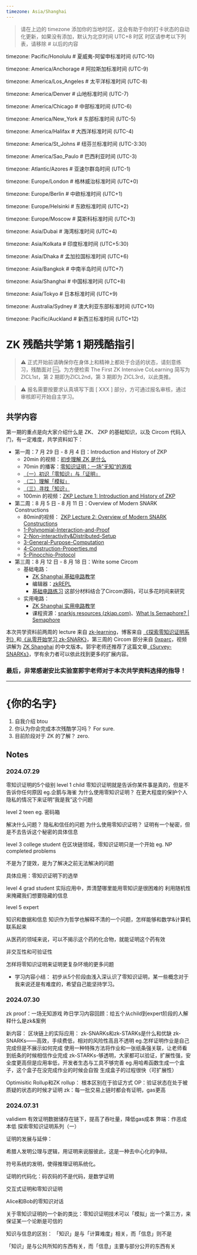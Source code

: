 ```yaml
---
timezone: Asia/Shanghai
---
```


> 请在上边的 timezone 添加你的当地时区，这会有助于你的打卡状态的自动化更新，如果没有添加，默认为北京时间 UTC+8 时区
> 时区请参考以下列表，请移除 # 以后的内容

timezone: Pacific/Honolulu # 夏威夷-阿留申标准时间 (UTC-10)

timezone: America/Anchorage # 阿拉斯加标准时间 (UTC-9)

timezone: America/Los_Angeles # 太平洋标准时间 (UTC-8)

timezone: America/Denver # 山地标准时间 (UTC-7)

timezone: America/Chicago # 中部标准时间 (UTC-6)

timezone: America/New_York # 东部标准时间 (UTC-5)

timezone: America/Halifax # 大西洋标准时间 (UTC-4)

timezone: America/St_Johns # 纽芬兰标准时间 (UTC-3:30)

timezone: America/Sao_Paulo # 巴西利亚时间 (UTC-3)

timezone: Atlantic/Azores # 亚速尔群岛时间 (UTC-1)

timezone: Europe/London # 格林威治标准时间 (UTC+0)

timezone: Europe/Berlin # 中欧标准时间 (UTC+1)

timezone: Europe/Helsinki # 东欧标准时间 (UTC+2)

timezone: Europe/Moscow # 莫斯科标准时间 (UTC+3)

timezone: Asia/Dubai # 海湾标准时间 (UTC+4)

timezone: Asia/Kolkata # 印度标准时间 (UTC+5:30)

timezone: Asia/Dhaka # 孟加拉国标准时间 (UTC+6)

timezone: Asia/Bangkok # 中南半岛时间 (UTC+7)

timezone: Asia/Shanghai # 中国标准时间 (UTC+8)

timezone: Asia/Tokyo # 日本标准时间 (UTC+9)

timezone: Australia/Sydney # 澳大利亚东部标准时间 (UTC+10)

timezone: Pacific/Auckland # 新西兰标准时间 (UTC+12)

# ZK 残酷共学第 1 期残酷指引

> ⚠️ 正式开始前请确保你在身体上和精神上都处于合适的状态，请刻意练习，残酷面对 🆒。为方便检索 The First ZK Intensive CoLearning 简写为 ZICL1st，第 2 期即为ZICL2nd，第 3 期即为 ZICL3rd，以此类推。

> ⚠️ 报名需要按要求认真填写下面 [ XXX ] 部分，方可通过报名审核，通过审核即可开始自主学习。

## 共学内容

第一期的重点是向大家介绍什么是 ZK、 ZKP 的基础知识，以及 Circom 代码入门，有一定难度，共学资料如下：

- 第一周：7 月 29 日 - 8 月 4 日：Introduction and History of ZKP
    - 20min 的视频：[初步理解 ZK 是什么](https://www.youtube.com/watch?v=fOGdb1CTu5c)
    - 70min 的播客：[零知识证明：一场”无知“的游戏](https://www.xiaoyuzhoufm.com/episode/6672a76bb6a8412729e0b103)
    - [（一）初识「零知识」与「证明」](https://learn.z2o-k7e.world/zkp-intro/1/zkp-back.html)
    - [（二）理解「模拟」](https://learn.z2o-k7e.world/zkp-intro/2/zkp-simu.html)
    - [（三）寻找「知识」](https://learn.z2o-k7e.world/zkp-intro/3/zkp-pok.html)
    - 100min 的视频：[ZKP Lecture 1: Introduction and History of ZKP](https://www.youtube.com/watch?v=uchjTIlPzFo)
- 第二周：8 月 5 日 - 8 月 11 日：Overview of Modern SNARK Constructions
    - 80min的视频： [ZKP Lecture 2: Overview of Modern SNARK Constructions](https://www.youtube.com/watch?v=bGEXYpt3sj0)
    - [1-Polynomial-Interaction-and-Proof](https://learn.z2o-k7e.world/zk-snarks/1-Polynomial-Interaction-and-Proof.html)
    - [2-Non-interactivity&Distributed-Setup](https://learn.z2o-k7e.world/zk-snarks/2-Non-interactivity&Distributed-Setup.html)
    - [3-General-Purpose-Computation](https://learn.z2o-k7e.world/zk-snarks/3-General-Purpose-Computation.html)
    - [4-Construction-Properties.md](https://learn.z2o-k7e.world/zk-snarks/4-Construction-Properties.html)
    - [5-Pinocchio-Protocol](https://learn.z2o-k7e.world/zk-snarks/5-Pinocchio-Protocol.html)
- 第三周：8 月 12 日 - 8 月 18 日：Write some Circom
    - 基础电路：
        - [ZK Shanghai 基础电路教学](https://www.youtube.com/watch?v=CTJ1JkYLiyw&ab_channel=SutuLabs)
        - 编辑器：[zkREPL](https://zkrepl.dev/)
        - [基础电路练习](https://github.com/wenjin1997/zkshanghai-workshop/blob/main/lecture2-homework.md) 这部分材料结合了Circom源码，可以多花时间来研究
    - 实用电路：
        - [ZK Shanghai 实用电路教学](https://www.youtube.com/watch?v=smJz5RdY0Nc)
        - 课程资源：[snarkjs resources (zkiap.com)](https://zkiap.com/snarkjs)、[What Is Semaphore? | Semaphore](https://docs.semaphore.pse.dev/)

本次共学资料前两周的 lecture 来自 [zk-learning](https://zk-learning.org/)，博客来自 [《探索零知识证明系列》](https://learn.z2o-k7e.world/zkp-intro/toc.html)和[《从零开始学习 zk-SNARK》](https://learn.z2o-k7e.world/zk-snarks/toc.html)，第三周的 Circom 部分来自 [0xparc](https://zkiap.com/)，视频讲解为 [ZK Shanghai](https://zkshanghai.xyz/) 的中文版本。郭宇老师还推荐了这篇文章[《Survey-SNARKs》](https://www.di.ens.fr/~nitulesc/files/Survey-SNARKs.pdf)，学有余力者可以依此找到更多的扩展内容。

### **最后，非常感谢安比实验室郭宇老师对于本次共学资料选择的指导！**

---

# {你的名字}
1. 自我介绍
btou
2. 你认为你会完成本次残酷学习吗？
For sure.
3. 目前阶段对于 ZK 的了解？
zero.

## Notes

<!-- Content_START -->

### 2024.07.29
零知识证明的5个级别
level 1 child
零知识证明就是告诉你某件事是真的，但是不告诉你任何原因
eg.企鹅与海雀
为什么使用零知识证明？
在更大程度的保护个人隐私的情况下来证明“我是我”这个问题

level 2 teen
eg. 密码箱

解决什么问题？
隐私和信任的问题
为什么使用零知识证明？
证明有一个秘密，但是不去告诉这个秘密的具体信息

level 3 college student
在区块链领域，零知识证明只是一个开始
eg. NP completed problems

不是为了提效，是为了解决之前无法解决的问题

具体应用：零知识证明下的选举

level 4 grad student
实际应用中，弄清楚哪里能用零知识是很困难的
利用随机性来掩藏我们想要隐藏的信息

level 5 expert

知识和数据和信息
知识作为哲学也解释不清的一个问题，怎样能够和数学&计算机联系起来

从医药的领域来说，可以不揭示这个药的化合物，就能证明这个药有效

非交互性和可验证性

怎样将零知识证明来证明更复杂环境的更多问题
- 学习内容小结：
初步从5个阶段由浅入深认识了零知识证明，某一些概念对于我来说还是有难度的，希望自己能坚持学习。

### 2024.07.30

zk proof：一场无知游戏
昨日学习内容回顾：给五个从child到expert阶段的人解释什么是zk&案例

新内容：
区块链上的实际应用：
zk-SNARKs和zk-STARKs是什么和优缺
zk-SNARKs——高效，手续费低，相对的风险性高且不透明
eg.怎样证明作业是自己完成但是不展示如何完成
使用一种特殊方法将作业和一张纸条强关联，让老师看到纸条的时候相信作业完成
zk-STARKs-够透明，大家都可以验证，扩展性强，安全度更高但是应用率低，开发者生态与工具不够完善
eg.用哈希函数生成一个盒子，这个盒子在没完成作业的时候会自毁
生成盒子的过程很快（可扩展性）

Optimisitic Rollup和ZK rollup：
根本区别在于验证方式
OP：验证状态在处于被质疑的状态的时候才证明
zk：每一批交易上链时都会有证明，gas更高

### 2024.07.31
validiem
有效证明数据储存在链下，提高了吞吐量，降低gas成本
弊端：作恶成本低
探索零知识证明系列（一）

证明的发展与延伸：

希腊人发明公理与逻辑，用证明来说服彼此，这是一种去中心化的争辩。


符号系统的发明，使得推理证明系统化。

证明的代码化：码农码的不是代码，是数学证明

交互式证明和零知识证明

Alice和Bob的零知识对话

关于零知识证明的一个新的类比：零知识证明技术可以「模拟」出一个第三方，来保证某一个论断是可信的

知识与信息的区别：
「知识」是与「计算难度」相关，而「信息」则不是

「知识」是与公共所知的东西有关，而「信息」主要与部分公开的东西有关
